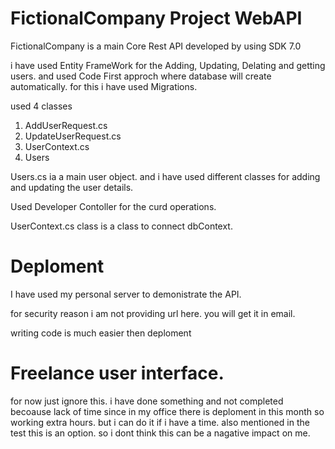 # FictionalCompany  Project WebAPI

FictionalCompany is a main Core Rest API developed by using SDK 7.0

i have used Entity FrameWork for the Adding, Updating, Delating and getting users. and used Code First approch where database will create automatically. for this i have used Migrations. 

used 4 classes 

1. AddUserRequest.cs
2. UpdateUserRequest.cs
3. UserContext.cs
4. Users

 Users.cs ia a main user object. and i have used different classes for adding and updating the user details. 

 Used Developer Contoller for the curd operations.

 UserContext.cs class is a class to connect dbContext.

 # Deploment

I have used my personal server to demonistrate the API. 

for security reason i am not providing url here. you will get it in email.

writing code is much easier then deploment 




# Freelance user interface.

for now just ignore this. i have done something and not completed becoause lack of time since in my office there is deploment in this month so working extra hours. but i can do it if i have a time. also mentioned in the test this is an option. so i dont think this can be a nagative impact on me.
